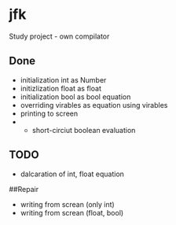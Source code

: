 # jfk
Study project - own compilator

## Done
* initialization int as Number
* initizlization float as float
* initialization bool as bool equation
* overriding virables as equation using virables
* printing to screen
* * short-circiut boolean evaluation

## TODO
* dalcaration of int, float equation

##Repair
* writing from screan (only int)
* writing from screan (float, bool)

